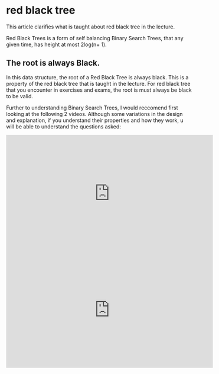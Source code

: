 # red black tree

This article clarifies what is taught about red black tree in the lecture.

Red Black Trees is a form of self balancing Binary Search Trees, that any given time, has height at most 2log(n+ 1).

## The root is always Black.

In this data structure, the root of a Red Black Tree is always black. This is a property of the red black tree that is 
taught in the lecture. For red black tree that you encounter in exercises and exams, the root is must always be black to be valid.

 
Further to understanding Binary Search Trees, I would reccomend first looking at the following 2 videos. Although some variations in the design and explanation, if you understand their properties and how they work, u will be able to understand the questions asked:

<iframe width="560" height="315" src="https://www.youtube-nocookie.com/embed/qvZGUFHWChY" frameborder="0" allow="accelerometer; autoplay; clipboard-write; encrypted-media; gyroscope; picture-in-picture" allowfullscreen></iframe>

<iframe width="560" height="315" src="https://www.youtube-nocookie.com/embed/qA02XWRTBdw" frameborder="0" allow="accelerometer; autoplay; clipboard-write; encrypted-media; gyroscope; picture-in-picture" allowfullscreen></iframe>
